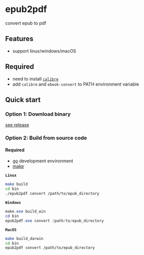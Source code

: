 # epub2pdf
convert epub to pdf

## Features

- support linux/windows/macOS

## Required
- need to install [`calibre`](https://calibre-ebook.com/download)
- add `calibre` and `ebook-convert` to PATH environment variable


## Quick start
### Option 1: Download binary

[see release](https://github.com/realjf/epub2pdf/releases)


### Option 2: Build from source code
#### Required
- [go](https://go.dev/dl/) development environment
- [make](https://gnuwin32.sourceforge.net/packages/make.htm)

**`Linux`**
```sh
make build
cd bin
./epub2pdf convert /path/to/epub_directory
```
**`Windows`**
```powershell
make.exe build_win
cd bin
epub2pdf.exe convert /path/to/epub_directory
```
**`MacOS`**
```sh
make build_darwin
cd bin
epub2pdf convert /path/to/epub_directory
```

